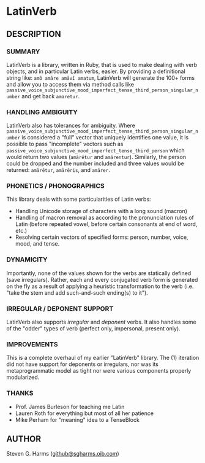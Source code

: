 # LatinVerb

## DESCRIPTION

### SUMMARY

LatinVerb is a library, written in Ruby, that is used to make dealing with
verb objects, and in particular Latin verbs, easier.  By providing a
definitional string like: `amō amāre amāvī amatum`, LatinVerb will generate
the 100+ forms and allow you to access them via method calls like
`passive_voice_subjunctive_mood_imperfect_tense_third_person_singular_number`
and get back `amaretur`.  

### HANDLING AMBIGUITY

LatinVerb also has tolerances for ambiguity.  Where
`passive_voice_subjunctive_mood_imperfect_tense_third_person_singular_number`
is considered a "full" vector that uniquely identifies one value, it is
possible to pass "incomplete" vectors such as
`passive_voice_subjunctive_mood_imperfect_tense_third_person` which
would return two values (`amārētur` and `amārentur`).  Similarly, the person
could be dropped and the number included and three values would be returned:
`amārētur`, `amārēris`, and `amārer`.

### PHONETICS / PHONOGRAPHICS

This library deals with some particularities of Latin verbs:

* Handling Unicode storage of characters with a long sound (macron)
* Handling of macron removal as according to the pronunciation rules of Latin
  (before repeated vowel, before certain consonants at end of word, etc.) 
* Resolving certain vectors of specified forms: person, number, voice, mood, and
tense.

### DYNAMICITY

Importantly, none of the values shown for the verbs are statically defined
(save irregulars).  Rather, each and every conjugated verb form is generated on
the fly as a result of applying a heuristic transformation to the verb (i.e.
"take the stem and add such-and-such ending(s) to it").

### IRREGULAR / DEPONENT SUPPORT

LatinVerb also supports *irregular* and *deponent* verbs.  It also handles
some of the "odder" types of verb (perfect only, impersonal, present only).  

### IMPROVEMENTS

This is a complete overhaul of my earlier "LatinVerb" library.  The (1)
iteration did not have support for deponents or irregulars, nor was its
metaprogrammatic model as tight nor were various components properly
modularized.

### THANKS

* Prof. James Burleson for teaching me Latin
* Lauren Roth for everything but most of all her patience
* Mike Perham for "meaning" idea to a TenseBlock


## AUTHOR

Steven G. Harms (github@sgharms.oib.com)
